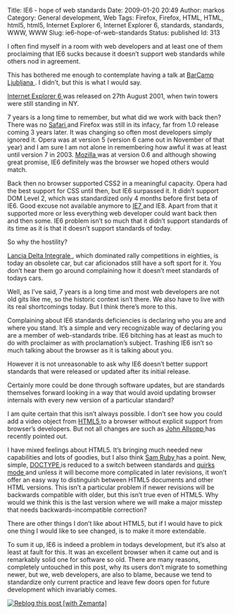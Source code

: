 Title: IE6 - hope of web standards
Date: 2009-01-20 20:49
Author: markos
Category: General development, Web
Tags: Firefox, Firefox, HTML, HTML, html5, html5, Internet Explorer 6, Internet Explorer 6, standards, standards, WWW, WWW
Slug: ie6-hope-of-web-standards
Status: published
Id: 313

<html>
 <body>
  <div>
   <p>
    I often find myself in a room with web developers and at least one of them proclaiming that IE6 sucks because it doesn’t support web standards while others nod in agreement.
   </p>
   <p>
    This has bothered me enough to contemplate having a talk at
    <a href="http://www.barcamp.si/">
     BarCamp Ljubljana
    </a>
    . I didn’t, but this is what I would say.
   </p>
   <p>
    <a class="zem_slink" href="http://en.wikipedia.org/wiki/Internet_Explorer_6" rel="wikipedia" title="Internet Explorer 6">
     Internet Explorer 6
    </a>
    was released on 27th August 2001, when twin towers were still standing in NY.
   </p>
   <p>
    7 years is a long time to remember, but what did we work with back then? There was no
    <a class="zem_slink" href="http://www.apple.com/safari/" rel="homepage" title="Safari (web browser)">
     Safari
    </a>
    and Firefox was still in its infacy, far from 1.0 release coming 3 years later. It was changing so often most developers simply ignored it. Opera was at version 5 (version 6 came out in November of that year) and I am sure I am not alone in remembering how awful it was at least until version 7 in 2003.
    <a class="zem_slink" href="http://mozilla.com" rel="homepage" title="Mozilla">
     Mozilla
    </a>
    was at version 0.6 and although showing great promise, IE6 definitely was the browser we hoped others would match.
   </p>
   <p>
    Back then no browser supported CSS2 in a meaningful capacity. Opera had the best support for CSS until then, but IE6 surpassed it. It didn’t support DOM Level 2, which was standardized only 4 months before first beta of IE6. Good excuse not available anymore to
    <a class="zem_slink" href="http://en.wikipedia.org/wiki/Internet_Explorer_7" rel="wikipedia" title="Internet Explorer 7">
     IE7
    </a>
    and IE8. Apart from that it supported more or less everything web developer could want back then and then some. IE6 problem isn’t so much that it didn’t support standards of its time as it is that it doesn’t support standards of today.
   </p>
   <p>
    So why the hostility?
   </p>
   <p>
    <a class="zem_slink" href="http://en.wikipedia.org/wiki/Lancia_Delta" rel="wikipedia" title="Lancia Delta">
     Lancia Delta Integrale
    </a>
    , which dominated rally competitions in eighties, is today an obsolete car, but car aficionados still have a soft sport for it. You don’t hear them go around complaining how it doesn’t meet standards of todays cars.
   </p>
   <p>
    Well, as I’ve said, 7 years is a long time and most web developers are not old gits like me, so the historic context isn’t there. We also have to live with its real shortcomings today. But I think there’s more to this.
   </p>
   <p>
    Complaining about IE6 standards deficiencies is declaring who you are and where you stand. It’s a simple and very recognizable way of declaring you are a member of web-standards tribe. IE6 bitching has at least as much to do with proclaimer as with proclamation’s subject. Trashing IE6 isn’t so much talking about the browser as it is talking about you.
   </p>
   <p>
    However it is not unreasonable to ask why IE6 doesn’t better support standards that were released or updated after its initial release.
   </p>
   <p>
    Certainly more could be done through software updates, but are standards themselves forward looking in a way that would avoid updating browser internals with every new version of a particular standard?
   </p>
   <p>
    I am quite certain that this isn’t always possible. I don’t see how you could add a video object from
    <a class="zem_slink" href="http://en.wikipedia.org/wiki/HTML_5" rel="wikipedia" title="HTML 5">
     HTML5
    </a>
    to a browser without explicit support from browser’s developers. But not all changes are such as
    <a href="http://www.alistapart.com/articles/semanticsinhtml5">
     John Allsopp
    </a>
    has recently pointed out.
   </p>
   <p>
    I have mixed feelings about HTML5. It’s bringing much needed new capabilities and lots of goodies, but I also think
    <a href="http://intertwingly.net/blog/2009/01/15/Grandiosity">
     Sam Ruby
    </a>
    has a point. New, simple,
    <a class="zem_slink" href="http://en.wikipedia.org/wiki/Document_Type_Declaration" rel="wikipedia" title="Document Type Declaration">
     DOCTYPE
    </a>
    is reduced to a switch between standards and
    <a class="zem_slink" href="http://en.wikipedia.org/wiki/Quirks_mode" rel="wikipedia" title="Quirks mode">
     quirks mode
    </a>
    and unless it will become more complicated in later revisions, it won’t offer an easy way to distinguish between HTML5 documents and other HTML versions. This isn’t a particular problem if newer revisions will be backwards compatible with older, but this isn’t true even of HTML5. Why would we think this is the last version where we will make a major misstep that needs backwards-incompatible correction?
   </p>
   <p>
    There are other things I don’t like about HTML5, but if I would have to pick one thing I would like to see changed, is to make it more extendable.
   </p>
   <p>
    To sum it up, IE6 is indeed a problem in todays development, but it’s also at least at fault for this. It was an excellent browser when it came out and is remarkably solid one for software so old. There are many reasons, completely untouched in this post, why its users don’t migrate to something newer, but we, web developers, are also to blame, because we tend to standardize only current practice and leave few doors open for future development which invariably comes.
   </p>
   <div class="zemanta-pixie">
    <a class="zemanta-pixie-a" href="http://reblog.zemanta.com/zemified/1235c7ef-00b0-4968-aaa8-90dfe88b2f35/" title="Zemified by Zemanta">
     <img alt="Reblog this post [with Zemanta]" class="zemanta-pixie-img" src="http://img.zemanta.com/reblog_e.png?x-id=1235c7ef-00b0-4968-aaa8-90dfe88b2f35"/>
    </a>
   </div>
  </div>
 </body>
</html>